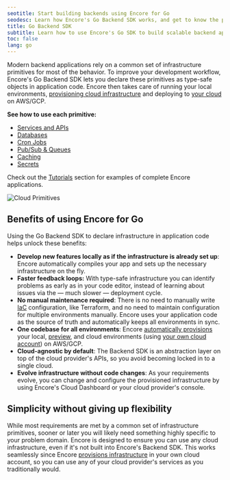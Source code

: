 ```yaml
---
seotitle: Start building backends using Encore for Go
seodesc: Learn how Encore's Go Backend SDK works, and get to know the powerful features that help you build cloud backend applications easier than ever before.
title: Go Backend SDK
subtitle: Learn how to use Encore's Go SDK to build scalable backend applications and distributed systems
toc: false
lang: go
---
```


Modern backend applications rely on a common set of infrastructure primitives for most of the behavior. To improve your development workflow, Encore's Go Backend SDK lets you declare these primitives as type-safe objects in application code. Encore then takes care of running your local environments, [provisioning cloud infrastructure](/docs/deploy/infra) and deploying to [your cloud](/docs/deploy/own-cloud) on AWS/GCP.

**See how to use each primitive:**
- [Services and APIs](/docs/primitives/services-and-apis)
- [Databases](/docs/primitives/databases)
- [Cron Jobs](/docs/primitives/cron-jobs)
- [Pub/Sub & Queues](/docs/primitives/pubsub)
- [Caching](/docs/primitives/caching)
- [Secrets](/docs/primitives/secrets)

Check out the [Tutorials](/docs/tutorials) section for examples of complete Encore applications.

<img src="/assets/docs/primitives.png" title="Cloud Primitives" className="noshadow mx-auto d:w-1/2"/>

## Benefits of using Encore for Go

Using the Go Backend SDK to declare infrastructure in application code helps unlock these benefits:

- **Develop new features locally as if the infrastructure is already set up**: Encore automatically compiles your app and sets up the necessary infrastructure on the fly.
- **Faster feedback loops:** With type-safe infrastructure you can identify problems as early as in your code editor, instead of learning about issues via the — much slower — deployment cycle.
- **No manual maintenance required**: There is no need to manually write [IaC](/resources/infrastructure-as-code) configuration, like Terraform, and no need to maintain configuration for multiple environments manually. Encore uses your application code as the source of truth and automatically keeps all environments in sync.
- **One codebase for all environments**: Encore [automatically provisions](/docs/deploy/infra) your local, [preview](/docs/deploy/preview-environments), and cloud environments (using [your own cloud account](/docs/deploy/own-cloud)) on AWS/GCP.
- **Cloud-agnostic by default**: The Backend SDK is an abstraction layer on top of the cloud provider's APIs, so you avoid becoming locked in to a single cloud.
- **Evolve infrastructure without code changes**: As your requirements evolve, you can change and configure the provisioned infrastructure by using Encore's Cloud Dashboard or your cloud provider's console.

## Simplicity without giving up flexibility

While most requirements are met by a common set of infrastructure primitives, sooner or later you will likely need something highly specific to your problem domain. Encore is designed to ensure you can use any cloud infrastructure, even if it's not built into Encore's Backend SDK. This works seamlessly since Encore [provisions infrastructure](/docs/deploy/infra) in your own cloud account, so you can use any of your cloud provider's services as you traditionally would.
